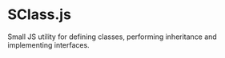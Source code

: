 SClass.js
=========

Small JS utility for defining classes, performing inheritance and implementing interfaces.
